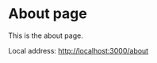 # About page

This is the about page.

Local address: [http://localhost:3000/about](http://localhost:3000/about)
